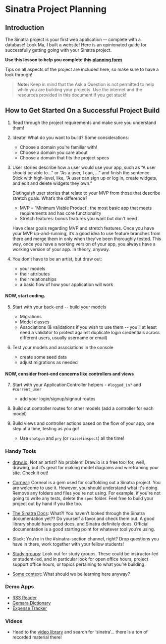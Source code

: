 # Sinatra Project Planning

## Introduction

The Sinatra project is your first web application -- complete with a database! 
Look Ma, I built a website!  Here is an opinionated guide for successfully
getting going with your Sinatra project.

**Use this lesson to help you complete this [planning form][]**

Tips on all aspects of the project are included here, so make sure to have a
look through!

> **Note:** Keep in mind that the Ask a Question is not permitted to help while
> you are building your projects. Use the internet and the resources provided in
> this document if you get stuck!

## How to Get Started On a Successful Project Build

1.  Read through the project requirements and make sure you understand them!

2.  Ideate!  What do you want to build?  Some considerations:

    - Choose a domain you're familiar with!
    - Choose a domain you care about
    - Choose a domain that fits the project specs

3.  User stories describe how a user would use your app, such as “A user should
    be able to…” or “As a user, I can, …” and finish the sentence.  Stick with
    high-level, like, “A user can sign up or log in, create widgets, and edit and
    delete widgets they own.”

    Distinguish user stories that relate to your MVP from those that describe stretch
    goals.  What’s the difference?  

    - MVP = 'Minimum Viable Product': the most basic app that meets requirements and has
      core functionality
    - Stretch features:  bonus features you want but don't need

    Have clear goals regarding MVP and stretch features.  Once you have your MVP
    up-and-running, it’s a good idea to use feature branches from there and merge them
    in only when they’ve been thoroughly tested.  This way, once you have a working
    version of your app, you always have a working version of your app.  In theory,
    anyway.

4.  You don’t have to be an artist, but draw out:

    - your models
    - their attributes
    - their relationships
    - a basic flow of how your application will work

#### NOW, start coding.

5.  Start with your back-end -- build your models

    - Migrations
    - Model classes
    - Associations (& validations if you wish to use them -- you’ll at least need a
      validator to protect against duplicate login credentials across different users,
      usually username or email)

6.  Test your models and associations in the console

    - create some seed data
    - adjust migrations as needed

#### NOW, consider front-end concerns like controllers and views


7.  Start with your ApplicationController helpers - `#logged_in?` and `#current_user`

    - add your login/signup/signout routes

8.  Build out controller routes for other models (add a controller for each model)

9.  Build views and controller actions based on the flow of your app, one step at a 
    time, testing as you go!

    - Use `shotgun` and `pry` (or `raise`/`inspect`) all the time!

### Handy Tools

- [draw.io][]: Not an artist?  No problem!  Draw.io is a free tool for, well, drawing,
  but it’s great for making model diagrams and wireframing your site.  Check it out!

- [Corneal][]: Corneal is a gem used for scaffolding out a Sinatra project. You are
  welcome to use it.  However, you should understand what it's doing.  Remove any
  folders and files you're not using.  For example, if you're not going to write any
  tests, delete the `spec` folder.  Feel free to build your project out by hand if you
  like too.

- [The Sinatra Docs][]: What?!  You haven’t looked through the Sinatra documentation
  yet??  Do yourself a favor and check them out.  A good library should have good docs,
  and Sinatra definitely does.  Official documentation is a good starting point for
  whatever tool you’re using.

- Slack: You’re in the #sinatra-section channel, right?  Drop questions you have in there,
  work together with your fellow students!

- [Study groups][]:  Look out for study groups.  These could be instructor-led or
  student-led, and in particular look for open office hours, project support office hours,
  or topics pertaining to what you’re building.

- [Some context][]: What should we be learning here anyway?

### Demo Apps

- [RSS Reader](https://catchup-rss.herokuapp.com/)
- [Gemara Dictionary](http://www.gemaradictionary.com/)
- [Expense Tracker](https://sinatra-expense-tracker.herokuapp.com/)

### Videos

- Head to the [video library][] and search for ‘sinatra’... there is a ton of recorded material there!

[video library]: https://instruction.learn.co
[draw.io]: https://www.draw.io/
[Corneal]: https://github.com/thebrianemory/corneal
[The Sinatra Docs]: http://sinatrarb.com/documentation.html
[Study groups]: https://learn.co/study-groups
[Some context]: https://github.com/AyanaZaire/sinatra-section-resources/blob/master/what-to-prioritize-in-sinatra.md
[planning form]: https://docs.google.com/forms/d/18VxqGwtr4VJeTeogitVaD2gBfmQleGyPoz4N3gMURuU/edit?ts=5df96877
